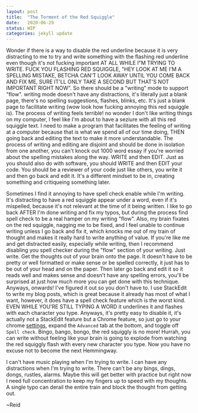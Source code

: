 ```yaml
---
layout: post
title:  "The Torment of the Red Squiggle"
date:   2020-06-29
status: WIP
categories: jekyll update
--- 
```



Wonder if there is a way to disable the red underline because it is very distracting to me to try and write something with the flashing red underline even though it's not fucking important AT ALL WHILE I"M TRYING TO WRITE. FUCK YOU FLASHING RED SQUIGGLE, "HEY LOOK AT ME I'M A SPELLING MISTAKE, BETCHA CAN'T LOOK AWAY UNTIL YOU COME BACK AND FIX ME, SURE IT'LL ONLY TAKE A SECOND BUT THAT'S NOT IMPORTANT RIGHT NOW".  So there should be a "writing" mode to support "flow".  writing mode doesn't have any distractions, it's literally just a blank page, there's no spelling suggestions, flashes, blinks, etc.  It's just a blank page to facilitate writing (wow look how fucking annoying this red squiggle is).  The process of writing feels terrible! no wonder I don't like writing things on my computer, I feel like I'm about to have a seziure with all this red squiggle text.  I need to make a program that facilitates the feeling of writing at a computer because that is what we spend all of our time doing, THEN going back and editing the text to make it more understandable.  The process of writing and editing are disjoint and should be done in isolation from one another, you can't knock out 1000 word essay if you're worried about the spelling mistakes along the way.  WRITE and then EDIT. Just as you should also do with software, you should WRITE and then EDIT your code.  You should be a reviewer of your code just like others, you write it and then go back and edit it.  It's a different mindset to be in, creating something and critiqueing something later.

Sometimes I find it annoying to have spell check enable while I'm writing.  It's distracting to have a red squiggle appear under a word, even if it's mispelled, because it's not relevant at the time of it being written.  I like to go back AFTER I'm done writing and fix my typos, but during the process find spell check to be a real hamper on my writing "flow".  Also, my brain fixates on the red squiggle, nagging me to be fixed, and I feel unable to continue writing unless I go back and fix it, which knocks me out of my train of thought and makes it really hard to write anything of value.  If you're like me and get distracted easily, especially while writing, then I recommend disabling you spell checker during the "flow" section of your writing. Just write.  Get the thoughts out of your brain onto the page.  It doesn't have to be pretty or well formatted or make sense or be spelled correctly, it just has to be out of your head and on the paper.  Then later go back and edit it so it reads well and makes sense and doesn't have any spelling errors, you'll be surprised at just how much more you can get done with this technique. Anyways, onwards! I've figured it out so you don't have to.  I use StackEdit to write my blog posts, which is great because it already has most of what I want, however, it does have a spell check feature which is the worst kind.  EVEN WHILE YOU'RE STILL TYPING A WORD it underlines it and flashes with each character you type.  Anyways, it's pretty easy to disable it, it's actually not a StackEdit feature but a Chrome feature, so just go to your chrome [settings](chrome://settings/languages), expand the `Advanced` tab at the bottom, and toggle off `Spell check`.  Bingo, bango, bongo, the red squiggly is no more! Hurrah, you can write without feeling like your brain is going to explode from watching the red squiggly flash with every new character you type. Now you have no excuse not to become the next Hemmingway.

 I can't have music playing when I'm trying to write. I can have any distractions when I'm trying to write.  There can't be any bings, dings, dongs, rustles, alarms.  Maybe this will get better with practice but right now I need full concentration to keep my fingers up to speed with my thoughts.  A single typo can derail the entire train and block the thought from getting out. 

~Reid
<!--stackedit_data:
eyJoaXN0b3J5IjpbLTE5MjIwOTA3NDYsLTE5MjIwOTA3NDYsLT
gxNjc5NzczMCwtNTAyODYyNTQ4XX0=
-->